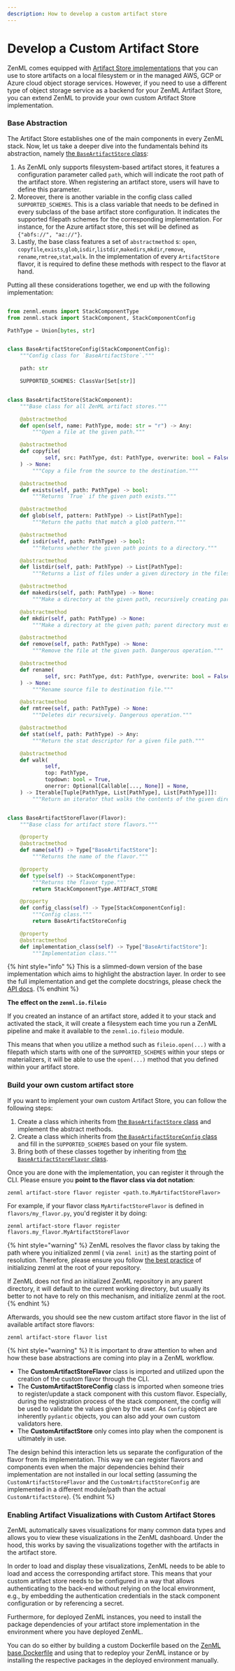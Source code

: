 ```yaml
---
description: How to develop a custom artifact store
---
```


# Develop a Custom Artifact Store

ZenML comes equipped
with [Artifact Store implementations](./#artifact-store-flavors) that you can
use to store artifacts on a local filesystem or in the managed AWS, GCP or Azure
cloud object storage services. However, if you need to use a different type of
object storage service as a backend for your ZenML Artifact Store, you can
extend ZenML to provide your own custom Artifact Store implementation.

### Base Abstraction

The Artifact Store establishes one of the main components in every ZenML stack.
Now, let us take a deeper dive into the fundamentals behind its abstraction,
namely [the `BaseArtifactStore` class](https://apidocs.zenml.io/latest/core\_code\_docs/core-artifact\_stores/#zenml.artifact\_stores.base\_artifact\_store.BaseArtifactStore):

1. As ZenML only supports filesystem-based artifact stores, it features a
   configuration parameter called `path`, which will indicate the root path of
   the artifact store. When registering an artifact store, users will have to
   define this parameter.
2. Moreover, there is another variable in the config class
   called `SUPPORTED_SCHEMES`. This is a class variable that needs to be defined
   in every subclass of the base artifact store configuration. It indicates the
   supported filepath schemes for the corresponding implementation. For
   instance, for the Azure artifact store, this set will be defined
   as `{"abfs://", "az://"}`.
3. Lastly, the base class features a set of `abstractmethod`
   s: `open`, `copyfile`,`exists`,`glob`,`isdir`,`listdir`,`makedirs`,`mkdir`,`remove`, `rename`,`rmtree`,`stat`,`walk`.
   In the implementation of every `ArtifactStore` flavor, it is required to
   define these methods with respect to the flavor at hand.

Putting all these considerations together, we end up with the following
implementation:

```python

from zenml.enums import StackComponentType
from zenml.stack import StackComponent, StackComponentConfig

PathType = Union[bytes, str]


class BaseArtifactStoreConfig(StackComponentConfig):
    """Config class for `BaseArtifactStore`."""

    path: str

    SUPPORTED_SCHEMES: ClassVar[Set[str]]


class BaseArtifactStore(StackComponent):
    """Base class for all ZenML artifact stores."""

    @abstractmethod
    def open(self, name: PathType, mode: str = "r") -> Any:
        """Open a file at the given path."""

    @abstractmethod
    def copyfile(
            self, src: PathType, dst: PathType, overwrite: bool = False
    ) -> None:
        """Copy a file from the source to the destination."""

    @abstractmethod
    def exists(self, path: PathType) -> bool:
        """Returns `True` if the given path exists."""

    @abstractmethod
    def glob(self, pattern: PathType) -> List[PathType]:
        """Return the paths that match a glob pattern."""

    @abstractmethod
    def isdir(self, path: PathType) -> bool:
        """Returns whether the given path points to a directory."""

    @abstractmethod
    def listdir(self, path: PathType) -> List[PathType]:
        """Returns a list of files under a given directory in the filesystem."""

    @abstractmethod
    def makedirs(self, path: PathType) -> None:
        """Make a directory at the given path, recursively creating parents."""

    @abstractmethod
    def mkdir(self, path: PathType) -> None:
        """Make a directory at the given path; parent directory must exist."""

    @abstractmethod
    def remove(self, path: PathType) -> None:
        """Remove the file at the given path. Dangerous operation."""

    @abstractmethod
    def rename(
            self, src: PathType, dst: PathType, overwrite: bool = False
    ) -> None:
        """Rename source file to destination file."""

    @abstractmethod
    def rmtree(self, path: PathType) -> None:
        """Deletes dir recursively. Dangerous operation."""

    @abstractmethod
    def stat(self, path: PathType) -> Any:
        """Return the stat descriptor for a given file path."""

    @abstractmethod
    def walk(
            self,
            top: PathType,
            topdown: bool = True,
            onerror: Optional[Callable[..., None]] = None,
    ) -> Iterable[Tuple[PathType, List[PathType], List[PathType]]]:
        """Return an iterator that walks the contents of the given directory."""


class BaseArtifactStoreFlavor(Flavor):
    """Base class for artifact store flavors."""

    @property
    @abstractmethod
    def name(self) -> Type["BaseArtifactStore"]:
        """Returns the name of the flavor."""

    @property
    def type(self) -> StackComponentType:
        """Returns the flavor type."""
        return StackComponentType.ARTIFACT_STORE

    @property
    def config_class(self) -> Type[StackComponentConfig]:
        """Config class."""
        return BaseArtifactStoreConfig

    @property
    @abstractmethod
    def implementation_class(self) -> Type["BaseArtifactStore"]:
        """Implementation class."""
```

{% hint style="info" %}
This is a slimmed-down version of the base implementation which aims to
highlight the abstraction layer. In order to see the full implementation and get
the complete docstrings, please check
the [API docs](https://apidocs.zenml.io/latest/core\_code\_docs/core-artifact\_stores/#zenml.artifact\_stores.base\_artifact\_store.BaseArtifactStore).
{% endhint %}

**The effect on the `zenml.io.fileio`**

If you created an instance of an artifact store, added it to your stack and
activated the stack, it will create a filesystem each time you run a ZenML
pipeline and make it available to the `zenml.io.fileio` module.

This means that when you utilize a method such as `fileio.open(...)` with a
filepath which starts with one of the `SUPPORTED_SCHEMES` within your steps or
materializers, it will be able to use the `open(...)` method that you defined
within your artifact store.

### Build your own custom artifact store

If you want to implement your own custom Artifact Store, you can follow the
following steps:

1. Create a class which inherits
   from [the `BaseArtifactStore` class](https://apidocs.zenml.io/latest/core\_code\_docs/core-artifact\_stores/#zenml.artifact\_stores.base\_artifact\_store.BaseArtifactStore)
   and implement the abstract methods.
2. Create a class which inherits
   from [the `BaseArtifactStoreConfig` class](custom.md) and fill in
   the `SUPPORTED_SCHEMES` based on your file system.
3. Bring both of these classes together by inheriting
   from [the `BaseArtifactStoreFlavor` class](custom.md).

Once you are done with the implementation, you can register it through the CLI.
Please ensure you **point to the flavor class via dot notation**:

```shell
zenml artifact-store flavor register <path.to.MyArtifactStoreFlavor>
```

For example, if your flavor class `MyArtifactStoreFlavor` is defined
in `flavors/my_flavor.py`, you'd register it by doing:

```shell
zenml artifact-store flavor register flavors.my_flavor.MyArtifactStoreFlavor
```

{% hint style="warning" %}
ZenML resolves the flavor class by taking the path where you initialized zenml (
via `zenml init`) as the starting point of resolution. Therefore, please ensure
you follow [the best practice](../../../doc-orphanage/best-practices.md) of
initializing zenml at the root of your repository.

If ZenML does not find an initialized ZenML repository in any parent directory,
it will default to the current working directory, but usually its better to not
have to rely on this mechanism, and initialize zenml at the root.
{% endhint %}

Afterwards, you should see the new custom artifact store flavor in the list of
available artifact store flavors:

```shell
zenml artifact-store flavor list
```

{% hint style="warning" %}
It is important to draw attention to when and how these base abstractions are
coming into play in a ZenML workflow.

* The **CustomArtifactStoreFlavor** class is imported and utilized upon the
  creation of the custom flavor through the CLI.
* The **CustomArtifactStoreConfig** class is imported when someone tries to
  register/update a stack component with this custom flavor. Especially, during
  the registration process of the stack component, the config will be used to
  validate the values given by the user. As `Config` object are
  inherently `pydantic` objects, you can also add your own custom validators
  here.
* The **CustomArtifactStore** only comes into play when the component is
  ultimately in use.

The design behind this interaction lets us separate the configuration of the
flavor from its implementation. This way we can register flavors and components
even when the major dependencies behind their implementation are not installed
in our local setting (assuming the `CustomArtifactStoreFlavor` and
the `CustomArtifactStoreConfig` are implemented in a different module/path than
the actual `CustomArtifactStore`).
{% endhint %}

### Enabling Artifact Visualizations with Custom Artifact Stores

ZenML automatically saves visualizations for many common data types and allows
you to view these visualizations in the ZenML dashboard. Under the hood, this
works by saving the visualizations together with the artifacts in the artifact
store.

In order to load and display these visualizations, ZenML needs to be able to
load and access the corresponding artifact store. This means that your custom
artifact store needs to be configured in a way that allows authenticating
to the back-end without relying on the local environment,
e.g., by embedding the authentication credentials in the stack component
configuration or by referencing a secret.

Furthermore, for deployed ZenML instances, you need to install the package
dependencies of your artifact store implementation in the environment where you
have deployed ZenML.

You can do so either by building a custom Dockerfile based on the
[ZenML base.Dockerfile](https://github.com/zenml-io/zenml/blob/main/docker/base.Dockerfile)
and using that to redeploy your ZenML instance or by installing the respective
packages in the deployed environment manually.